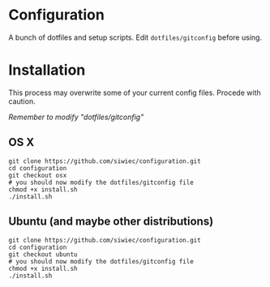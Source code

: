 # Configuration
A bunch of dotfiles and setup scripts. Edit `dotfiles/gitconfig` before using.

# Installation
This process may overwrite some of your current config files. Procede with caution.

*Remember to modify "dotfiles/gitconfig"*

## OS X
```
git clone https://github.com/siwiec/configuration.git
cd configuration
git checkout osx
# you should now modify the dotfiles/gitconfig file
chmod +x install.sh
./install.sh
```

## Ubuntu (and maybe other distributions)
```
git clone https://github.com/siwiec/configuration.git
cd configuration
git checkout ubuntu
# you should now modify the dotfiles/gitconfig file
chmod +x install.sh
./install.sh
```



